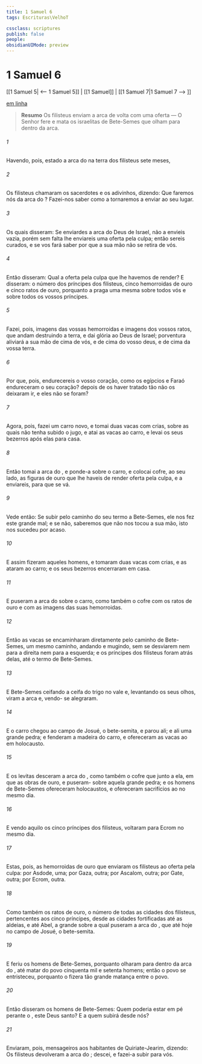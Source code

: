 ```yaml
---
title: 1 Samuel 6
tags: Escrituras\VelhoT

cssclass: scriptures
publish: false
people:
obsidianUIMode: preview
---
```


# 1 Samuel 6
[[1 Samuel 5| <-- 1 Samuel 5]] | [[1 Samuel]] | [[1 Samuel 7|1 Samuel 7 --> ]]

[em linha](https://churchofjesuschrist.org/study/scriptures/ot/1-sam/6?lang=por)

> __Resumo__
Os filisteus enviam a arca de volta com uma oferta — O Senhor fere e mata os israelitas de Bete-Semes que olham para dentro da arca.

###### 1 
Havendo, pois, estado a arca do  na terra dos filisteus sete meses,

###### 2 
Os filisteus chamaram os sacerdotes e os adivinhos, dizendo: Que faremos nós da arca do ? Fazei-nos saber como a tornaremos a enviar ao seu lugar.

###### 3 
Os quais disseram: Se enviardes a arca do Deus de Israel, não a envieis vazia, porém sem falta lhe enviareis uma oferta pela culpa; então sereis curados, e se vos fará saber por que a sua mão não se retira de vós.

###### 4 
Então disseram: Qual  a oferta pela culpa que lhe havemos de render? E disseram:  o número dos príncipes dos filisteus, cinco hemorroidas de ouro e cinco ratos de ouro, porquanto a praga  uma mesma sobre todos vós e sobre todos os vossos príncipes.

###### 5 
Fazei, pois, imagens das vossas hemorroidas e imagens dos vossos ratos, que andam destruindo a terra, e dai glória ao Deus de Israel; porventura aliviará a sua mão de cima de vós, e de cima do vosso deus, e de cima da vossa terra.

###### 6 
Por que, pois, endurecereis o vosso coração, como os egípcios e Faraó endureceram o seu coração?  depois de os haver tratado tão  não os deixaram ir, e eles não se foram?

###### 7 
Agora, pois, fazei um carro novo, e tomai duas vacas com crias, sobre as quais não tenha subido o jugo, e atai as vacas ao carro, e levai os seus bezerros após elas para casa.

###### 8 
Então tomai a arca do , e ponde-a sobre o carro, e colocai  cofre, ao seu lado, as figuras de ouro que lhe haveis de render  oferta pela culpa, e  a enviareis, para que se vá.

###### 9 
Vede então: Se subir pelo caminho do seu termo a Bete-Semes,  ele  nos fez este grande mal; e se não, saberemos que não nos tocou a sua mão,  isto nos sucedeu por acaso.

###### 10 
E assim fizeram aqueles homens, e tomaram duas vacas com crias, e as ataram ao carro; e os seus bezerros encerraram em casa.

###### 11 
E puseram a arca do  sobre o carro, como também o cofre com os ratos de ouro e com as imagens das suas hemorroidas.

###### 12 
Então as vacas se encaminharam diretamente pelo caminho de Bete-Semes,  um mesmo caminho, andando e mugindo, sem se desviarem nem para a direita nem para a esquerda; e os príncipes dos filisteus foram atrás delas, até o termo de Bete-Semes.

###### 13 
E  Bete-Semes ceifando a ceifa do trigo no vale e, levantando os seus olhos, viram a arca e, vendo- se alegraram.

###### 14 
E o carro chegou ao campo de Josué, o bete-semita, e parou ali; e ali  uma grande pedra; e fenderam a madeira do carro, e ofereceram as vacas ao  em holocausto.

###### 15 
E os levitas desceram a arca do , como também o cofre que  junto a ela, em que  as obras de ouro, e puseram- sobre aquela grande pedra; e os homens de Bete-Semes ofereceram holocaustos, e ofereceram sacrifícios ao  no mesmo dia.

###### 16 
E vendo aquilo os cinco príncipes dos filisteus, voltaram para Ecrom no mesmo dia.

###### 17 
Estas, pois,  as hemorroidas de ouro que enviaram os filisteus ao   oferta pela culpa: por Asdode, uma; por Gaza, outra; por Ascalom, outra; por Gate, outra; por Ecrom, outra.

###### 18 
Como também os ratos de ouro,  o número de todas as cidades dos filisteus, pertencentes aos cinco príncipes, desde as cidades fortificadas até as aldeias, e até Abel, a grande  sobre a qual puseram a arca do , que  até  hoje no campo de Josué, o bete-semita.

###### 19 
E feriu  os homens de Bete-Semes, porquanto olharam para dentro da arca do , até matar do povo cinquenta mil e setenta homens; então o povo se entristeceu, porquanto o  fizera tão grande matança entre o povo.

###### 20 
Então disseram os homens de Bete-Semes: Quem poderia estar em pé perante o , este Deus santo? E a quem subirá desde nós?

###### 21 
Enviaram, pois, mensageiros aos habitantes de Quiriate-Jearim, dizendo: Os filisteus devolveram a arca do ; descei,  e fazei-a subir para vós.

